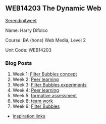 ## WEB14203 The Dynamic Web

[Serendipitweet](https://github.com/Jonnygwi/Filter-Bubbles)

Name: Harry Difolco

Course: BA (hons) Web Media, Level 2

Unit Code: WEB14203

### Blog Posts

1. Week 1: [Filter Bubbles concept](https://github.com/Jonnygwi/Filter-Bubbles/blob/master/Blogs/Harry/Filter%20Bubbles%20concept%20.md)
2. Week 2: [Peer learning](https://github.com/Jonnygwi/Filter-Bubbles/blob/master/Peer%20Learning%20Feedback.md)
3. Week 3: [Filter Bubbles experiments](https://docs.google.com/document/d/1e9Zx6f9Ub7mJLtLtdtDZcjA6-3Yj5yObYniPtm3EOEE/edit)
4. Week 4: [Peer learning](https://github.com/Jonnygwi/Filter-Bubbles/blob/master/Blogs/Harry/Peer%20learning.md)
5. Week 5: [formative assessment](https://github.com/Jonnygwi/Filter-Bubbles/blob/master/Blogs/Harry/Formative%20Assessment.md)
6. Week 8: [team work](https://github.com/Jonnygwi/Filter-Bubbles/blob/master/Blogs/Harry/Team%20work.md)
7. Week 9: [Filter Bubbles](https://github.com/Jonnygwi/Filter-Bubbles/blob/master/Blogs/Harry/Filter%20Bubbles.md)
* [inspiration links](https://github.com/Jonnygwi/Filter-Bubbles/blob/master/Blogs/Jonny/links.md)

